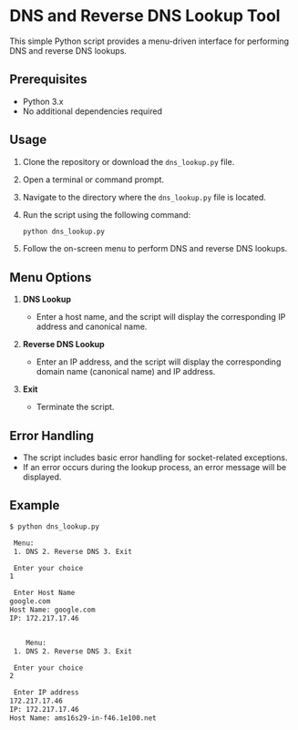 # DNS and Reverse DNS Lookup Tool

This simple Python script provides a menu-driven interface for performing DNS and reverse DNS lookups.

## Prerequisites

- Python 3.x
- No additional dependencies required

## Usage

1. Clone the repository or download the `dns_lookup.py` file.
2. Open a terminal or command prompt.
3. Navigate to the directory where the `dns_lookup.py` file is located.
4. Run the script using the following command:

    ```bash
    python dns_lookup.py
    ```

5. Follow the on-screen menu to perform DNS and reverse DNS lookups.

## Menu Options

1. **DNS Lookup**
   - Enter a host name, and the script will display the corresponding IP address and canonical name.

2. **Reverse DNS Lookup**
   - Enter an IP address, and the script will display the corresponding domain name (canonical name) and IP address.

3. **Exit**
   - Terminate the script.

## Error Handling

- The script includes basic error handling for socket-related exceptions.
- If an error occurs during the lookup process, an error message will be displayed.

## Example

```bash
$ python dns_lookup.py

 Menu:
 1. DNS 2. Reverse DNS 3. Exit

 Enter your choice
1

 Enter Host Name
google.com
Host Name: google.com
IP: 172.217.17.46


    Menu: 
 1. DNS 2. Reverse DNS 3. Exit 

 Enter your choice
2

 Enter IP address
172.217.17.46
IP: 172.217.17.46
Host Name: ams16s29-in-f46.1e100.net
```

